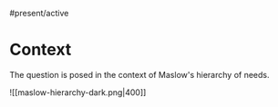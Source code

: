 #present/active

# Context

The question is posed in the context of Maslow's hierarchy of needs.


![[maslow-hierarchy-dark.png|400]]


